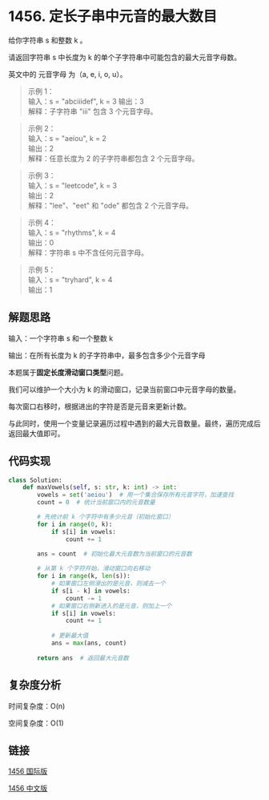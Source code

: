 # 1456. 定长子串中元音的最大数目 <Badge type="warning" text="Medium" />

给你字符串 s 和整数 k 。

请返回字符串 s 中长度为 k 的单个子字符串中可能包含的最大元音字母数。

英文中的 元音字母 为（a, e, i, o, u）。

>示例 1：  
输入：s = "abciiidef", k = 3
输出：3  
解释：子字符串 "iii" 包含 3 个元音字母。  

>示例 2：  
输入：s = "aeiou", k = 2  
输出：2  
解释：任意长度为 2 的子字符串都包含 2 个元音字母。  

>示例 3：  
输入：s = "leetcode", k = 3  
输出：2  
解释："lee"、"eet" 和 "ode" 都包含 2 个元音字母。

>示例 4：    
输入：s = "rhythms", k = 4  
输出：0  
解释：字符串 s 中不含任何元音字母。

>示例 5：  
输入：s = "tryhard", k = 4  
输出：1

## 解题思路
输入：一个字符串 s 和一个整数 k

输出：在所有长度为 k 的子字符串中，最多包含多少个元音字母

本题属于**固定长度滑动窗口类型**问题。

我们可以维护一个大小为 k 的滑动窗口，记录当前窗口中元音字母的数量。

每次窗口右移时，根据进出的字符是否是元音来更新计数。

与此同时，使用一个变量记录遍历过程中遇到的最大元音数量。最终，遍历完成后返回最大值即可。

## 代码实现

```python
class Solution:
    def maxVowels(self, s: str, k: int) -> int:
        vowels = set('aeiou')  # 用一个集合保存所有元音字符，加速查找
        count = 0  # 统计当前窗口内的元音数量

        # 先统计前 k 个字符中有多少元音（初始化窗口）
        for i in range(0, k):
            if s[i] in vowels:
                count += 1
        
        ans = count  # 初始化最大元音数为当前窗口的元音数

        # 从第 k 个字符开始，滑动窗口向右移动
        for i in range(k, len(s)):
            # 如果窗口左侧滑出的是元音，则减去一个
            if s[i - k] in vowels:
                count -= 1
            # 如果窗口右侧新进入的是元音，则加上一个
            if s[i] in vowels:
                count += 1
            
            # 更新最大值
            ans = max(ans, count)
        
        return ans  # 返回最大元音数
```

## 复杂度分析

时间复杂度：O(n)

空间复杂度：O(1)

## 链接

[1456 国际版](https://leetcode.com/problems/maximum-number-of-vowels-in-a-substring-of-given-length/description/)

[1456 中文版](https://leetcode.cn/problems/maximum-number-of-vowels-in-a-substring-of-given-length/description/)
